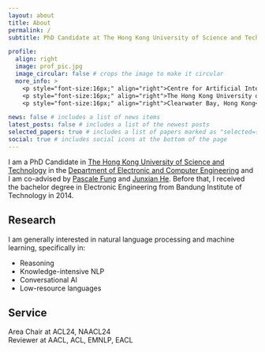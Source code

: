 ```yaml
---
layout: about
title: About
permalink: /
subtitle: PhD Candidate at The Hong Kong University of Science and Technology

profile:
  align: right
  image: prof_pic.jpg
  image_circular: false # crops the image to make it circular
  more_info: >
    <p style="font-size:16px;" align="right">Centre for Artificial Intelligence Research (CAiRE)</p>
    <p style="font-size:16px;" align="right">The Hong Kong University of Science and Technology</p>
    <p style="font-size:16px;" align="right">Clearwater Bay, Hong Kong</p>

news: false # includes a list of news items
latest_posts: false # includes a list of the newest posts
selected_papers: true # includes a list of papers marked as "selected={true}"
social: true # includes social icons at the bottom of the page
---
```



I am a PhD Candidate in [The Hong Kong University of Science and Technology](https://hkust.edu.hk/) in the [Department of Electronic and Computer Engineering](https://ece.hkust.edu.hk/) and I am co-advised by [Pascale Fung](https://facultyprofiles.hkust.edu.hk/profiles.php?profile=pascale-fung-pascale) and [Junxian He](https://jxhe.github.io/). Before that, I received the bachelor degree in Electronic Engineering from Bandung Institute of Technology in 2014.

## Research

I am generally interested in natural language processing and machine learning, specifically in:
- Reasoning
- Knowledge-intensive NLP
- Conversational Al
- Low-resource languages

## Service

<p>Area Chair at ACL24, NAACL24<br>Reviewer at AACL, ACL, EMNLP, EACL</p>


<!-- Write your biography here. Tell the world about yourself. Link to your favorite [subreddit](http://reddit.com). You can put a picture in, too. The code is already in, just name your picture `prof_pic.jpg` and put it in the `img/` folder.

Put your address / P.O. box / other info right below your picture. You can also disable any of these elements by editing `profile` property of the YAML header of your `_pages/about.md`. Edit `_bibliography/papers.bib` and Jekyll will render your [publications page](/al-folio/publications/) automatically.

Link to your social media connections, too. This theme is set up to use [Font Awesome icons](https://fontawesome.com/) and [Academicons](https://jpswalsh.github.io/academicons/), like the ones below. Add your Facebook, Twitter, LinkedIn, Google Scholar, or just disable all of them.
 -->